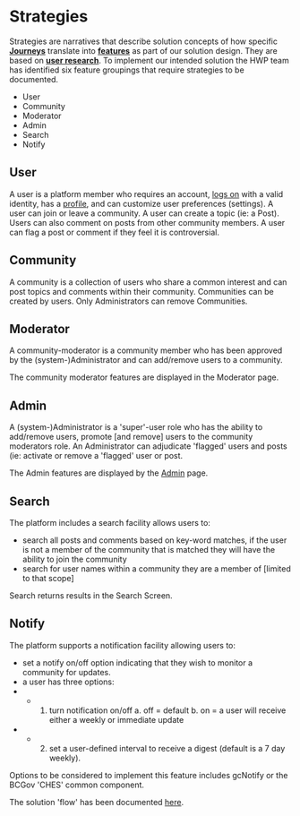 # Strategies 

Strategies are narratives that describe solution concepts of how specific **[Journeys](https://github.com/bcgov/CITZ-HybridWorkplace/wiki/5.User-Journeys)** translate into **[features](https://github.com/bcgov/CITZ-HybridWorkplace/wiki/7.Security)** as part of our solution design. 
They are based on **[user research](https://github.com/bcgov/CITZ-HybridWorkplace/wiki/3.User-Research)**. To implement our intended solution the HWP team has identified six feature groupings that require strategies to be documented.

* User
* Community
* Moderator
* Admin
* Search
* Notify

## User

A user is a platform member who requires an account, [logs on](https://user-images.githubusercontent.com/82344553/157935583-ab1b70db-121b-41b4-a3fb-575e594b6a00.png) with a valid identity, has a [profile](https://github.com/bcgov/CITZ-HybridWorkplace/wiki/9.Wireframes#u1t4---profile), and can customize user preferences (settings). 
A user can join or leave a community. A user can create a topic (ie: a Post). Users can also comment on posts from other community members.  A user can flag a post or comment if they feel it is controversial.

## Community 

A community is a collection of users who share a common interest and can post topics and comments within their community. Communities can be created by users. Only Administrators can remove Communities.

## Moderator

A community-moderator is a community member who has been approved by the (system-)Administrator and can add/remove users to a community.

The community moderator features are displayed in the Moderator page.

## Admin

A (system-)Administrator is a 'super'-user role who has the ability to add/remove users, promote [and remove] users to the community moderators role. 
An Administrator can adjudicate 'flagged' users and posts (ie: activate or remove a 'flagged' user or post. 

The Admin features are displayed by the [Admin](https://github.com/bcgov/CITZ-HybridWorkplace/blob/main/docs/AdminPanel.png) page.

## Search

The platform includes a search facility allows users to: 
* search all posts and comments based on key-word matches, if the user is not a member of the community that is matched they will have the ability to join the community
* search for user names within a community they are a member of [limited to that scope]

Search returns results in the Search Screen.

## Notify

The platform supports a notification facility allowing users to: 
* set a notify on/off option indicating that they wish to monitor a community for updates.
* a user has three options: 
* *  1. turn notification on/off
       a. off = default 
       b. on = a user will receive either a weekly or immediate update
* *  2. set a user-defined interval to receive a digest (default is a 7 day weekly).

Options to be considered to implement this feature includes gcNotify or the BCGov 'CHES' common component.


The solution 'flow' has been documented [here](https://github.com/bcgov/CITZ-HybridWorkplace/wiki/9.Wireframes#flow-diagram).